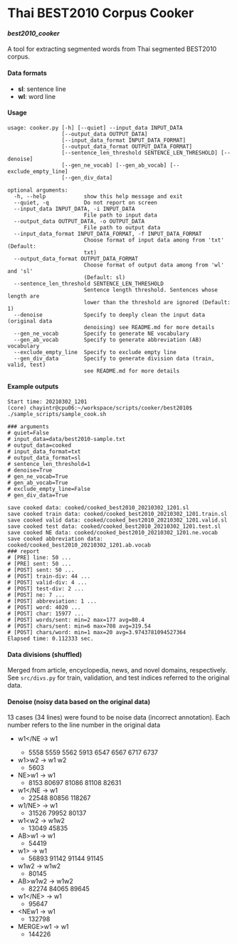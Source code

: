 # Thai BEST2010 Corpus Cooker
#### _best2010_cooker_

A tool for extracting segmented words from Thai segmented BEST2010 corpus.

#### Data formats
- **sl**: sentence line
- **wl**: word line

#### Usage
```
usage: cooker.py [-h] [--quiet] --input_data INPUT_DATA
                 [--output_data OUTPUT_DATA]
                 [--input_data_format INPUT_DATA_FORMAT]
                 [--output_data_format OUTPUT_DATA_FORMAT]
                 [--sentence_len_threshold SENTENCE_LEN_THRESHOLD] [--denoise]
                 [--gen_ne_vocab] [--gen_ab_vocab] [--exclude_empty_line]
                 [--gen_div_data]

optional arguments:
  -h, --help            show this help message and exit
  --quiet, -q           Do not report on screen
  --input_data INPUT_DATA, -i INPUT_DATA
                        File path to input data
  --output_data OUTPUT_DATA, -o OUTPUT_DATA
                        File path to output data
  --input_data_format INPUT_DATA_FORMAT, -f INPUT_DATA_FORMAT
                        Choose format of input data among from 'txt' (Default:
                        txt)
  --output_data_format OUTPUT_DATA_FORMAT
                        Choose format of output data among from 'wl' and 'sl'
                        (Default: sl)
  --sentence_len_threshold SENTENCE_LEN_THRESHOLD
                        Sentence length threshold. Sentences whose length are
                        lower than the threshold are ignored (Default: 1)
  --denoise             Specify to deeply clean the input data (original data
                        denoising) see README.md for more details
  --gen_ne_vocab        Specify to generate NE vocabulary
  --gen_ab_vocab        Specify to generate abbreviation (AB) vocabulary
  --exclude_empty_line  Specify to exclude empty line
  --gen_div_data        Specify to generate division data (train, valid, test)
                        see README.md for more details
```

#### Example outputs
```
Start time: 20210302_1201
(core) chayintr@cpu06:~/workspace/scripts/cooker/best2010$ ./sample_scripts/sample_cook.sh

### arguments
# quiet=False
# input_data=data/best2010-sample.txt
# output_data=cooked
# input_data_format=txt
# output_data_format=sl
# sentence_len_threshold=1
# denoise=True
# gen_ne_vocab=True
# gen_ab_vocab=True
# exclude_empty_line=False
# gen_div_data=True

save cooked data: cooked/cooked_best2010_20210302_1201.sl
save cooked train data: cooked/cooked_best2010_20210302_1201.train.sl
save cooked valid data: cooked/cooked_best2010_20210302_1201.valid.sl
save cooked test data: cooked/cooked_best2010_20210302_1201.test.sl
save cooked NE data: cooked/cooked_best2010_20210302_1201.ne.vocab
save cooked abbreviation data: cooked/cooked_best2010_20210302_1201.ab.vocab
### report
# [PRE] line: 50 ...
# [PRE] sent: 50 ...
# [POST] sent: 50 ...
# [POST] train-div: 44 ...
# [POST] valid-div: 4 ...
# [POST] test-div: 2 ...
# [POST] ne: 7 ...
# [POST] abbreviation: 1 ...
# [POST] word: 4020 ...
# [POST] char: 15977 ...
# [POST] words/sent: min=2 max=177 avg=80.4
# [POST] chars/sent: min=6 max=708 avg=319.54
# [POST] chars/word: min=1 max=20 avg=3.9743781094527364
Elapsed time: 0.112333 sec.
```

#### Data divisions (shuffled)
Merged from article, encyclopedia, news, and novel domains, respectively.
See `src/divs.py` for train, validation, and test indices referred to the original data.

#### Denoise (noisy data based on the original data)
13 cases (34 lines) were found to be noise data (incorrect annotation).
Each number refers to the line number in the original data
- <NE>w1</NE → <NE>w1</NE>
    - 5558 5559 5562 5913 6547 6567 6717 6737 
- <NE>w1>w2</NE> → <NE>w1 w2</NE>
    - 5603
- <NE>NE>w1</NE> → <NE>w1</NE>
    - 8153 80697 81086 81108 82631
- <NE>w1</NE</NE> → <NE>w1</NE>
    - 22548 80856 118267
- <NE>w1/NE></NE> → <NE>w1</NE>
    - 31526 79952 80137
- <NE>w1<w2</NE> → <NE>w1w2</NE>
    - 13049 45835
- AB>w1</AB> → <AB>w1</AB>
    - 54419
- <NE>w1></NE> → <NE>w1</NE>
    - 56893 91142 91144 91145
- <NE>w1</NE>w2</NE> → <NE>w1w2</NE>
    - 80145
- <NE>AB>w1w2</NE> → <NE><AB>w1</AB>w2</NE>
    - 82274 84065 89645
- <NE>w1</NE</NE>> → <NE>w1</NE>
    - 95647
- <NEw1</NE> → <NE>w1</NE>
    - 132798
- <NE>MERGE>w1</NE> → <NE>w1</NE>
    - 144226
